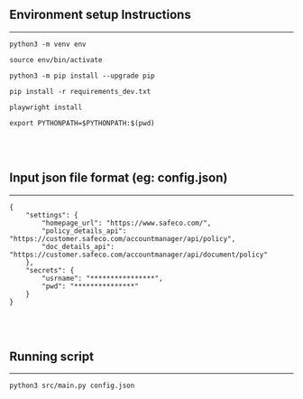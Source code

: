 ## Environment setup Instructions
***

`python3 -m venv env`

`source env/bin/activate`

`python3 -m pip install --upgrade pip`

`pip install -r requirements_dev.txt`

`playwright install`

`export PYTHONPATH=$PYTHONPATH:$(pwd)`

<br/><br/>



## Input json file format (eg: config.json)
***
```
{
    "settings": {
        "homepage_url": "https://www.safeco.com/",
        "policy_details_api": "https://customer.safeco.com/accountmanager/api/policy",
        "doc_details_api": "https://customer.safeco.com/accountmanager/api/document/policy"
    },
    "secrets": {
        "usrname": "****************",
        "pwd": "***************"
    }
}
```
<br/><br/>


## Running script
***

`python3 src/main.py config.json`
